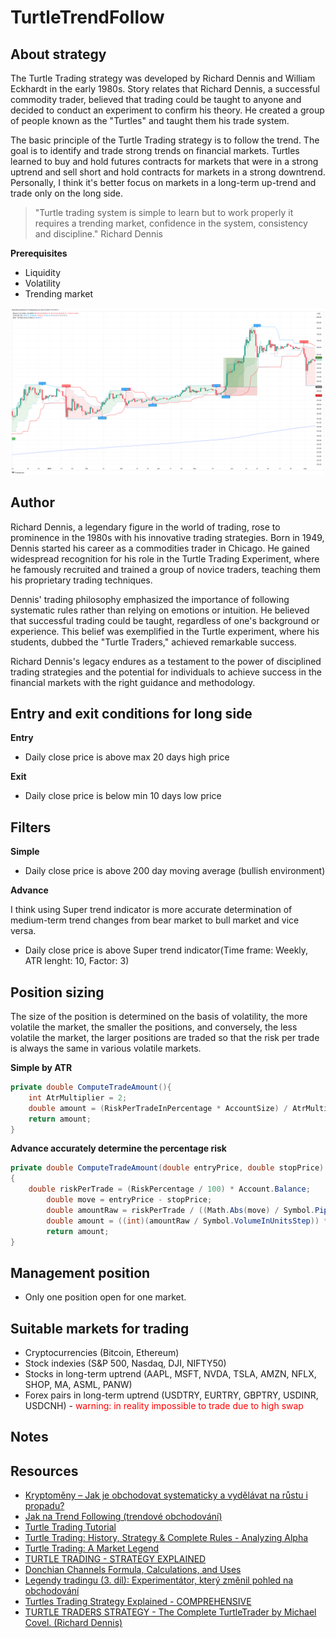 # TurtleTrendFollow

## About strategy
The Turtle Trading strategy was developed by Richard Dennis and William Eckhardt in the early 1980s. Story
relates that Richard Dennis, a successful commodity trader, believed that trading could be taught to anyone and decided to conduct an experiment to confirm his theory. He created a group of people known as the "Turtles" and taught them his trade system.

The basic principle of the Turtle Trading strategy is to follow the trend. The goal is to identify and trade strong trends on financial markets. Turtles learned to buy and hold futures contracts for markets that were in a strong uptrend and sell short and hold contracts for markets in a strong downtrend. Personally, I think it's better focus on markets in a long-term up-trend and trade only on the long side.

> "Turtle trading system is simple to learn but to work properly
it requires a trending market, confidence in the system, consistency and discipline." Richard Dennis

**Prerequisites**
* Liquidity
* Volatility
* Trending market

![Example](resources/BTCUSD_example.png)

## Author
Richard Dennis, a legendary figure in the world of trading, rose to prominence in the 1980s with his innovative trading strategies. Born in 1949, Dennis started his career as a commodities trader in Chicago. He gained widespread recognition for his role in the Turtle Trading Experiment, where he famously recruited and trained a group of novice traders, teaching them his proprietary trading techniques.

Dennis' trading philosophy emphasized the importance of following systematic rules rather than relying on emotions or intuition. He believed that successful trading could be taught, regardless of one's background or experience. This belief was exemplified in the Turtle experiment, where his students, dubbed the "Turtle Traders," achieved remarkable success.

Richard Dennis's legacy endures as a testament to the power of disciplined trading strategies and the potential for individuals to achieve success in the financial markets with the right guidance and methodology.

## Entry and exit conditions for long side
**Entry**
* Daily close price is above max 20 days high price

**Exit**
* Daily close price is below min 10 days low price

## Filters
**Simple**
* Daily close price is above 200 day moving average (bullish environment)

**Advance**

I think using Super trend indicator is more accurate determination of medium-term trend changes from bear market to bull market and vice versa.

* Daily close price is above Super trend indicator(Time frame: Weekly, ATR lenght: 10, Factor: 3)

## Position sizing
The size of the position is determined on the basis of volatility, the more volatile the market, the smaller the positions, and conversely, the less volatile the market, the larger positions are traded so that the risk per trade is always the same in various volatile markets.

**Simple by ATR**
```c#
private double ComputeTradeAmount(){
    int AtrMultiplier = 2;
    double amount = (RiskPerTradeInPercentage * AccountSize) / AtrMultiplier * ATR(20, Days)
    return amount;
}

```

**Advance accurately determine the percentage risk**
```c#
private double ComputeTradeAmount(double entryPrice, double stopPrice)
{
	double riskPerTrade = (RiskPercentage / 100) * Account.Balance;
        double move = entryPrice - stopPrice;
        double amountRaw = riskPerTrade / ((Math.Abs(move) / Symbol.PipSize) * Symbol.PipValue);
        double amount = ((int)(amountRaw / Symbol.VolumeInUnitsStep)) * Symbol.VolumeInUnitsStep;
        return amount;
}
```

## Management position
- Only one position open for one market.

## Suitable markets for trading
* Cryptocurrencies (Bitcoin, Ethereum)
* Stock indexies (S&P 500, Nasdaq, DJI, NIFTY50)
* Stocks in long-term uptrend (AAPL, MSFT, NVDA, TSLA, AMZN, NFLX, SHOP, MA, ASML, PANW)
* Forex pairs in long-term uptrend (USDTRY, EURTRY, GBPTRY, USDINR, USDCNH) - <span style="color:red">warning: in reality impossible to trade due to high swap</span>

## Notes

## Resources
* [Kryptoměny – Jak je obchodovat systematicky a vydělávat na růstu i propadu?](https://www.financnik.cz/clanky/obchodni-strategie/kryptomeny-systematicky/#trendove-obchodovani-kryptomen)
* [Jak na Trend Following (trendové obchodování)](https://www.financnik.cz/clanky/obchodni-strategie/trend-following/)
* [Turtle Trading Tutorial](https://www.asktraders.com/learn-to-trade/trading-strategies/turtle-trading-tutorial/)
* [Turtle Trading: History, Strategy & Complete Rules - Analyzing Alpha](https://analyzingalpha.com/turtle-trading)
* [Turtle Trading: A Market Legend](https://www.investopedia.com/articles/trading/08/turtle-trading.asp)
* [TURTLE TRADING - STRATEGY EXPLAINED](https://www.tradingview.com/chart/EURUSD/72x1YqG6-TURTLE-TRADING-STRATEGY-EXPLAINED/)
* [Donchian Channels Formula, Calculations, and Uses](https://www.investopedia.com/terms/d/donchianchannels.asp)
* [Legendy tradingu (3. díl): Experimentátor, který změnil pohled na obchodování](https://www.purple-trading.com/cs/legendy-tradingu-richard-dennis/)
* [Turtles Trading Strategy Explained - COMPREHENSIVE](https://www.youtube.com/watch?v=eotKvzrJVQk)
* [TURTLE TRADERS STRATEGY - The Complete TurtleTrader by Michael Covel. (Richard Dennis)](https://www.youtube.com/watch?v=NJkXSZUHl1g)